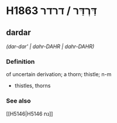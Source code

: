 # H1863 דַּרְדַּר / דרדר

## dardar

_(dar-dar' | dahr-DAHR | dahr-DAHR)_

### Definition

of uncertain derivation; a thorn; thistle; n-m

- thistles, thorns

### See also

[[H5146|H5146 נח]]
